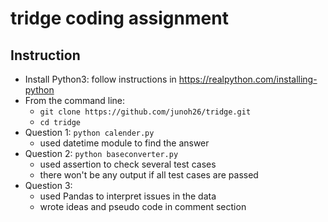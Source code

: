 # tridge coding assignment

## Instruction
* Install Python3: follow instructions in <https://realpython.com/installing-python>
* From the command line: 
  * `git clone https://github.com/junoh26/tridge.git`
  * `cd tridge`
* Question 1: `python calender.py`
  * used datetime module to find the answer 
* Question 2: `python baseconverter.py`
  * used assertion to check several test cases
  * there won't be any output if all test cases are passed
* Question 3:
  * used Pandas to interpret issues in the data 
  * wrote ideas and pseudo code in comment section 